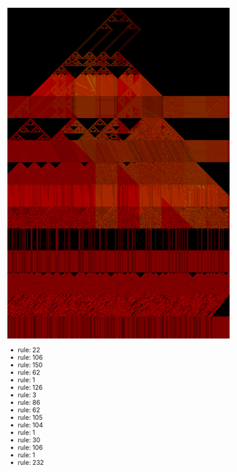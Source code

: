 ![photo](./output.png) 
 * rule: 22
* rule: 106
* rule: 150
* rule: 62
* rule: 1
* rule: 126
* rule: 3
* rule: 86
* rule: 62
* rule: 105
* rule: 104
* rule: 1
* rule: 30
* rule: 106
* rule: 1
* rule: 232
